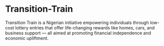 # Transition-Train
Transition Train is a Nigerian initiative empowering individuals through low-cost lottery entries that offer life-changing rewards like homes, cars, and business support — all aimed at promoting financial independence and economic upliftment.
